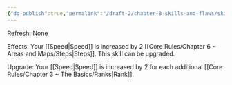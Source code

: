 ```yaml
---
{"dg-publish":true,"permalink":"/draft-2/chapter-8-skills-and-flaws/skill-list/agility/rank-1/speed-boost/"}
---
```


Refresh: None

Effects:
Your [[Speed\|Speed]] is increased by 2 [[Core Rules/Chapter 6 ~ Areas and Maps/Steps\|Steps]].
This skill can be upgraded.

Upgrade:
Your [[Speed\|Speed]] is increased by 2 for each additional [[Core Rules/Chapter 3 ~ The Basics/Ranks\|Rank]].